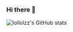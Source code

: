### Hi there 👋

![lollolzz's GitHub stats](https://github-readme-stats.vercel.app/api?username=lollolzzID&show_icons=true&theme=radical)

<!--
**lollolzz/lollolzz** is a ✨ _special_ ✨ repository because its `README.md` (this file) appears on your GitHub profile.

Here are some ideas to get you started:

- 🔭 I’m currently working on ...
- 🌱 I’m currently learning ...
- 👯 I’m looking to collaborate on ...
- 🤔 I’m looking for help with ...
- 💬 Ask me about ...
- 📫 How to reach me: ...
- 😄 Pronouns: ...
- ⚡ Fun fact: ...
-->
